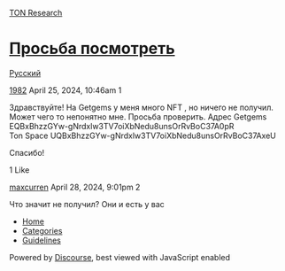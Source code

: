 [TON Research](/)

# [Просьба посмотреть](/t/topic/13284)

[Русский](/c/ru/49) 

    

[1982](https://tonresear.ch/u/1982)  April 25, 2024, 10:46am  1

Здравствуйте! На Getgems у меня много NFT , но ничего не получил. Может чего то непонятно мне. Просьба проверить. Адрес Getgems EQBxBhzzGYw-gNrdxlw3TV7oiXbNedu8unsOrRvBoC37A0pR  
Ton Space UQBxBhzzGYw-gNrdxlw3TV7oiXbNedu8unsOrRvBoC37AxeU

Спасибо!

  1 Like

[maxcurren](https://tonresear.ch/u/maxcurren) April 28, 2024, 9:01pm  2

Что значит не получил? Они и есть у вас

 

*   [Home](/)
*   [Categories](/categories)
*   [Guidelines](/guidelines)

Powered by [Discourse](https://www.discourse.org), best viewed with JavaScript enabled